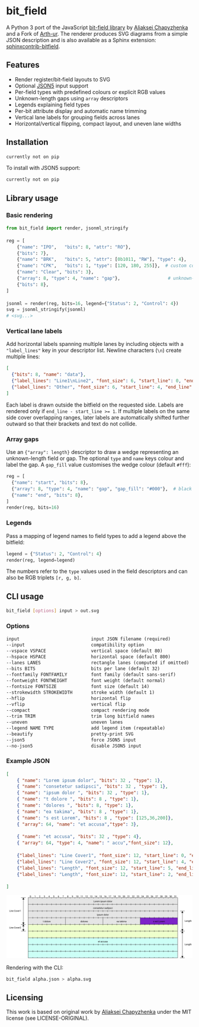 # bit_field

A Python 3 port of the JavaScript [bit-field library](https://github.com/drom/bitfield/) by [Aliaksei Chapyzhenka](https://github.com/drom)
and a Fork of [Arth-ur](https://github.com/Arth-ur/bitfield). 
The renderer produces SVG diagrams from a simple JSON description and is also
available as a Sphinx extension: [sphinxcontrib-bitfield](https://github.com/Arth-ur/sphinxcontrib-bitfield).

## Features

* Render register/bit‑field layouts to SVG
* Optional [JSON5](https://json5.org/) input support
* Per-field types with predefined colours or explicit RGB values
* Unknown-length gaps using `array` descriptors
* Legends explaining field types
* Per-bit attribute display and automatic name trimming
* Vertical lane labels for grouping fields across lanes
* Horizontal/vertical flipping, compact layout, and uneven lane widths

## Installation

```sh
currently not on pip
```

To install with JSON5 support:

```sh
currently not on pip
```

## Library usage

### Basic rendering

```python
from bit_field import render, jsonml_stringify

reg = [
    {"name": "IPO",   "bits": 8, "attr": "RO"},
    {"bits": 7},
    {"name": "BRK",   "bits": 5, "attr": [0b1011, "RW"], "type": 4},
    {"name": "CPK",   "bits": 1, "type": [120, 180, 255]},  # custom colour
    {"name": "Clear", "bits": 3},
    {"array": 8, "type": 4, "name": "gap"},                  # unknown-length field
    {"bits": 8},
]

jsonml = render(reg, bits=16, legend={"Status": 2, "Control": 4})
svg = jsonml_stringify(jsonml)
# <svg...>
```

### Vertical lane labels

Add horizontal labels spanning multiple lanes by including objects with a
`"label_lines"` key in your descriptor list. Newline characters (`\n`) create
multiple lines:

```json
[
  {"bits": 8, "name": "data"},
  {"label_lines": "Line1\nLine2", "font_size": 6, "start_line": 0, "end_line": 3, "layout": "right"},
  {"label_lines": "Other", "font_size": 6, "start_line": 4, "end_line": 7, "layout": "right"}
]
```

Each label is drawn outside the bitfield on the requested side. Labels are
rendered only if `end_line - start_line >= 1`. If multiple labels on the same
side cover overlapping ranges, later labels are automatically shifted further
outward so that their brackets and text do not collide.

### Array gaps

Use an `{"array": length}` descriptor to draw a wedge representing an
unknown-length field or gap. The optional `type` and `name` keys colour and
label the gap. A `gap_fill` value customises the wedge colour (default `#fff`):

```python
reg = [
  {"name": "start", "bits": 8},
  {"array": 8, "type": 4, "name": "gap", "gap_fill": "#000"},  # black gap
  {"name": "end", "bits": 8},
]
render(reg, bits=16)
```

### Legends

Pass a mapping of legend names to field types to add a legend above the
bitfield:

```python
legend = {"Status": 2, "Control": 4}
render(reg, legend=legend)
```

The numbers refer to the `type` values used in the field descriptors and can
also be RGB triplets `[r, g, b]`.

## CLI usage

```sh
bit_field [options] input > out.svg
```

### Options

```
input                           input JSON filename (required)
--input                         compatibility option
--vspace VSPACE                 vertical space (default 80)
--hspace HSPACE                 horizontal space (default 800)
--lanes LANES                   rectangle lanes (computed if omitted)
--bits BITS                     bits per lane (default 32)
--fontfamily FONTFAMILY         font family (default sans-serif)
--fontweight FONTWEIGHT         font weight (default normal)
--fontsize FONTSIZE             font size (default 14)
--strokewidth STROKEWIDTH       stroke width (default 1)
--hflip                         horizontal flip
--vflip                         vertical flip
--compact                       compact rendering mode
--trim TRIM                     trim long bitfield names
--uneven                        uneven lanes
--legend NAME TYPE              add legend item (repeatable)
--beautify                      pretty-print SVG
--json5                         force JSON5 input
--no-json5                      disable JSON5 input
```

### Example JSON

```json
[
    { "name": "Lorem ipsum dolor", "bits": 32 , "type": 1},
    { "name": "consetetur sadipsci", "bits": 32 , "type": 1},
    { "name": "ipsum dolor ", "bits": 32 , "type": 1},
    { "name": "t dolore ", "bits": 8 , "type": 1},
    { "name": "dolores ", "bits": 8, "type": 1},
    { "name": "ea takima", "bits": 8 , "type": 1},
    { "name": "s est Lorem", "bits": 8 , "type": [125,36,200]},
    { "array": 64, "name": "et accusa","type": 3},

    { "name": "et accusa", "bits": 32 , "type": 4},
    { "array": 64, "type": 4, "name": " accu","font_size": 12},

    {"label_lines": "Line Cover1", "font_size": 12, "start_line": 0, "end_line": 3, "layout": "left"},
    {"label_lines": "Line Cover2", "font_size": 12, "start_line": 4, "end_line": 4, "layout": "left"},
    {"label_lines": "Length", "font_size": 12, "start_line": 5, "end_line": 8, "layout": "right"},
    {"label_lines": "Length", "font_size": 12, "start_line": 2, "end_line": 4, "layout": "right"}
    
]
```
![Json Example](example/example.svg)

Rendering with the CLI:

```sh
bit_field alpha.json > alpha.svg
```

## Licensing

This work is based on original work by [Aliaksei Chapyzhenka](https://github.com/drom) under the MIT license (see LICENSE-ORIGINAL).
